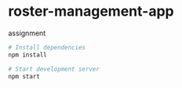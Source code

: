 # roster-management-app
assignment

```bash
# Install dependencies
npm install

# Start development server
npm start
